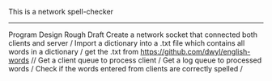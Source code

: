 This is a network spell-checker
******************
Program Design Rough Draft
Create a network socket that connected both clients and server /
Import a dictionary into a .txt file which contains all words in a dictionary / get the .txt from https://github.com/dwyl/english-words //
Get a client queue to process client /
Get a log queue to processed words /
Check if the words entered from clients are correctly spelled /

